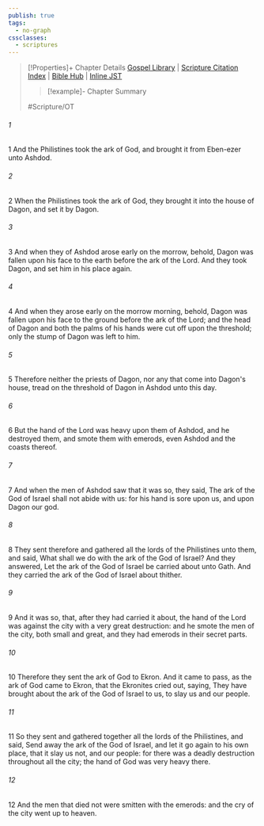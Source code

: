 ```yaml
---
publish: true
tags:
  - no-graph
cssclasses:
  - scriptures
---
```

>[!Properties]+ Chapter Details
>[Gospel Library](https://churchofjesuschrist.org/study/scriptures/ot/1-sam/5?lang=eng)    |    [Scripture Citation Index](https://scriptures.byu.edu/#06d05::c06d05)    |    [Bible Hub](https://biblehub.com/1_samuel/5.htm)    |    [Inline JST](https://scripturetoolbox.com/html/ic/1Samuel/5.html)
>>[!example]- Chapter Summary
>> 
> 
>
>#Scripture/OT
###### 1
1 And the Philistines took the ark of God, and brought it from Eben-ezer unto Ashdod.
###### 2
2 When the Philistines took the ark of God, they brought it into the house of Dagon, and set it by Dagon.
###### 3
3 And when they of Ashdod arose early on the morrow, behold, Dagon was fallen upon his face to the earth before the ark of the Lord. And they took Dagon, and set him in his place again.
###### 4
4 And when they arose early on the morrow morning, behold, Dagon was fallen upon his face to the ground before the ark of the Lord; and the head of Dagon and both the palms of his hands were cut off upon the threshold; only the stump of Dagon was left to him.
###### 5
5 Therefore neither the priests of Dagon, nor any that come into Dagon's house, tread on the threshold of Dagon in Ashdod unto this day.
###### 6
6 But the hand of the Lord was heavy upon them of Ashdod, and he destroyed them, and smote them with emerods, even Ashdod and the coasts thereof.
###### 7
7 And when the men of Ashdod saw that it was so, they said, The ark of the God of Israel shall not abide with us: for his hand is sore upon us, and upon Dagon our god.
###### 8
8 They sent therefore and gathered all the lords of the Philistines unto them, and said, What shall we do with the ark of the God of Israel? And they answered, Let the ark of the God of Israel be carried about unto Gath. And they carried the ark of the God of Israel about thither.
###### 9
9 And it was so, that, after they had carried it about, the hand of the Lord was against the city with a very great destruction: and he smote the men of the city, both small and great, and they had emerods in their secret parts.
###### 10
10 Therefore they sent the ark of God to Ekron. And it came to pass, as the ark of God came to Ekron, that the Ekronites cried out, saying, They have brought about the ark of the God of Israel to us, to slay us and our people.
###### 11
11 So they sent and gathered together all the lords of the Philistines, and said, Send away the ark of the God of Israel, and let it go again to his own place, that it slay us not, and our people: for there was a deadly destruction throughout all the city; the hand of God was very heavy there.
###### 12
12 And the men that died not were smitten with the emerods: and the cry of the city went up to heaven.

